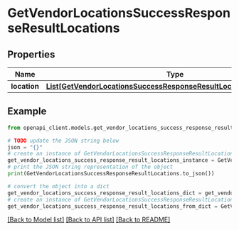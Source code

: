 # GetVendorLocationsSuccessResponseResultLocations


## Properties

Name | Type | Description | Notes
------------ | ------------- | ------------- | -------------
**location** | [**List[GetVendorLocationsSuccessResponseResultLocationsLocationInner]**](GetVendorLocationsSuccessResponseResultLocationsLocationInner.md) |  | [optional] 

## Example

```python
from openapi_client.models.get_vendor_locations_success_response_result_locations import GetVendorLocationsSuccessResponseResultLocations

# TODO update the JSON string below
json = "{}"
# create an instance of GetVendorLocationsSuccessResponseResultLocations from a JSON string
get_vendor_locations_success_response_result_locations_instance = GetVendorLocationsSuccessResponseResultLocations.from_json(json)
# print the JSON string representation of the object
print(GetVendorLocationsSuccessResponseResultLocations.to_json())

# convert the object into a dict
get_vendor_locations_success_response_result_locations_dict = get_vendor_locations_success_response_result_locations_instance.to_dict()
# create an instance of GetVendorLocationsSuccessResponseResultLocations from a dict
get_vendor_locations_success_response_result_locations_from_dict = GetVendorLocationsSuccessResponseResultLocations.from_dict(get_vendor_locations_success_response_result_locations_dict)
```
[[Back to Model list]](../README.md#documentation-for-models) [[Back to API list]](../README.md#documentation-for-api-endpoints) [[Back to README]](../README.md)



